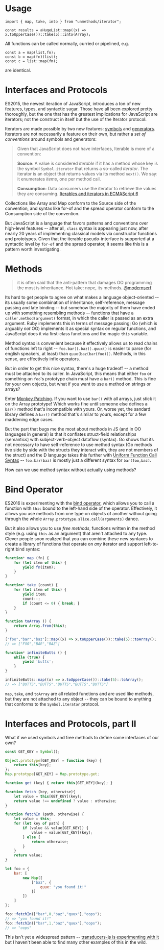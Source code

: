 # Usage

```
import { map, take, into } from "unmethods/iterator";

const results = aHugeList::map((x) => x.toUpperCase())::take(5)::into(Array);

```

All functions can be called normally, curried or pipelined, e.g.

```
const a = map(list,fn);
const b = map(fn)(list);
const c = list::map(fn);
```

are identical.

# Interfaces and Protocols

ES2015, the newest iteration of JavaScript, introduces a ton of new features, types, and syntactic sugar. Those have all been explored pretty thoroughly, but the one that has the greatest implications for JavaScript are iterators; not the construct in itself but the use of the Iterator protocol.

Iterators are made possible by two new features: [symbols](http://www.2ality.com/2014/12/es6-symbols.html) and [generators](http://www.2ality.com/2015/03/es6-generators.html). Iterators are not necessarily a feature on their own, but rather a _set of conventions_ around symbols and generators:

> Given that JavaScript does not have interfaces, Iterable is more of a convention:
> 
> **Source**: A value is considered _iterable_ if it has a method whose key is the symbol `Symbol.iterator` that returns a so-called _iterator_. The iterator is an object that returns values via its method `next()`. We say: it enumerates _items_, one per method call.
> 
> **Consumption**: Data consumers use the iterator to retrieve the values they are consuming.
[Iterables and iterators in ECMAScript 6](http://www.2ality.com/2015/02/es6-iteration.html)

Collections like Array and Map conform to the Source side of the convention, and syntax like for-of and the spread operator conform to the Consumption side of the convention.

But JavaScript is a language that favors patterns and conventions over high-level features -- after all, `class` syntax is appearing just now, after nearly 20 years of implementing classical models via constructor functions and prototypes. Given that the iterable pseudo-interface is supported at a syntactic level by `for-of` and the spread operator, it seems like this is a pattern worth investigating.

# Methods

> it is often said that the anti-pattern that damages OO programming the most is inheritance. Hot take: nope, its methods.
> [@modernserf](https://twitter.com/modernserf/status/619001200889999360)

Its hard to get people to agree on what makes a language object-oriented -- its usually some combination of inheritance, self-reference, message passing and late binding -- but somehow the majority of them have ended up with something resembling methods -- functions that have a `caller.method(argument)` format, in which the caller is passed as an extra argument. Ruby implements this in terms of message passing; Go (which is arguably _not_ OO) implements it as special syntax on regular functions, and JavaScript does it via first-class functions and the magic `this` variable. 

Method syntax is convenient because it effectively allows us to read chains of functions left to right -- `foo.bar().baz().quux()` is easier to parse (for english speakers, at least) than `quux(baz(bar(foo)))`. Methods, in this sense, are effectively infix operators.

But in order to get this nice syntax, there's a huge tradeoff -- a method must be attached to its caller. In JavaScript, this means that either `foo` or something on `foo`'s prototype chain must have a `bar()` method. This is fine for your own objects, but what if you want to use a method on strings or arrays?

Enter [Monkey Patching](http://perfectionkills.com/extending-native-builtins/). If you want to use `bar()` with all arrays, just stick it on the Array prototype! Which works fine until someone else defines a `bar()` method that's incompatible with yours. Or, worse yet, the sandard library defines a `bar()` method that's similar to yours, except for a few maddening edge cases.

But the part that bugs me the most about methods in JS (and in OO languages in general) is that it conflates struct-field relationships (semantics) with subject-verb-object dataflow (syntax). Go shows that its not necessary to have self-reference to use method syntax (Go methods live side by side with the structs they interact with, they are not members of the struct) and the D language takes this further with [Uniform Function Call Syntax](https://en.wikipedia.org/wiki/Uniform_Function_Call_Syntax) -- `foo.bar(baz)` is mostly just a different syntax for `bar(foo,baz)`.

How can we use method syntax without actually using methods? 

# Bind Operator

ES2016 is experimenting with the [bind operator](http://blog.jeremyfairbank.com/javascript/javascript-es7-function-bind-syntax/), which allows you to call a function with `this` bound to the left-hand side of the operator. Effectively, it allows you use methods from one type on objects of another without going through the whole `Array.prototype.slice.call(arguments)` dance. 

But it also allows you to use _free methods_, functions written in the method style (e.g. using `this` as an argument) that aren't attached to any type. Clever people soon realized that you can combine these new syntaxes to create a library of functions that operate on _any_ iterator and support left-to-right bind syntax:

```js
function* map (fn) {
    for (let item of this) {
        yield fn(item);
    }
}

function* take (count) {
    for (let item of this) {
        yield item;
        count--;
        if (count <= 0) { break; }
    }
}

function toArray () {
    return Array.from(this);
}

["foo","bar","baz"]::map((x) => x.toUpperCase())::take(5)::toArray();
// => ["FOO","BAR","BAZ"]

function* infiniteButts () {
    while (true) {
        yield 'butts';
    }
}

infiniteButts::map((x) => x.toUpperCase())::take(5)::toArray();
// => ["BUTTS","BUTTS","BUTTS","BUTTS","BUTTS"]
```

`map`, `take`, and `toArray` are all related functions and are used like methods, but they are not attached to any object --  they can be bound to anything that conforms to the `Symbol.iterator` protocol.

# Interfaces and Protocols, part II

What if we used symbols and free methods to define some interfaces of our own?

```js
const GET_KEY = Symbol();

Object.prototype[GET_KEY] = function (key) {
    return this[key];
};
Map.prototype[GET_KEY] = Map.prototype.get;

function get (key) { return this[GET_KEY](key); }

function fetch (key, otherwise){
    let value = this[GET_KEY](key);
    return value !== undefined ? value : otherwise;
}

function fetchIn (path, otherwise) {
    let value = this;
    for (let key of path) {
        if (value && value[GET_KEY]) {
            value = value[GET_KEY](key);
        } else {
            return otherwise;
        }
    }
    return value;
}

let foo = {
    bar: [
        new Map([
            ["baz", {
                quux: "you found it!"
            }]
        ])
    ]
};

foo::fetchIn(["bar",0,"baz","quux"],"oops");
// => "you found it!"
foo::fetchIn(["bar",1,"baz","quux"],"oops");
// => "oops"
```

This isn't yet a widespread pattern -- [transducers-js is experimenting with it](https://github.com/cognitect-labs/transducers-js/issues/20) but I haven't been able to find many other examples of this in the wild. 





